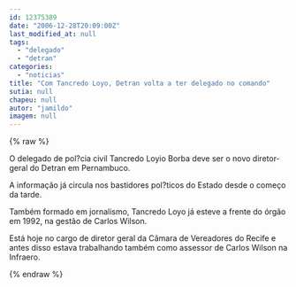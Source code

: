 ```yaml
---
id: 12375389
date: "2006-12-28T20:09:00Z"
last_modified_at: null
tags:
  - "delegado"
  - "detran"
categories:
  - "noticias"
title: "Com Tancredo Loyo, Detran volta a ter delegado no comando"
sutia: null
chapeu: null
autor: "jamildo"
imagem: null
---
```

{% raw %}
<p>O delegado de pol?cia civil Tancredo Loyio Borba deve ser o novo diretor-geral do Detran em Pernambuco.</p>
<p>A informa&ccedil;&atilde;o j&aacute; circula nos bastidores pol?ticos do Estado desde o come&ccedil;o da tarde.</p>
<p>Tamb&eacute;m formado em jornalismo, Tancredo Loyo j&aacute; esteve a frente do &oacute;rg&atilde;o em 1992, na gest&atilde;o de Carlos Wilson.</p>
<p>Est&aacute; hoje no cargo de diretor geral da C&acirc;mara de Vereadores do Recife e antes disso estava trabalhando tamb&eacute;m como assessor de Carlos Wilson na Infraero.</p>
{% endraw %}